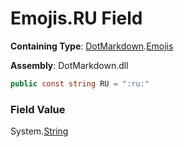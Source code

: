 # Emojis\.RU Field

**Containing Type**: [DotMarkdown](../../README.md)\.[Emojis](../README.md)

**Assembly**: DotMarkdown\.dll

```csharp
public const string RU = ":ru:"
```

### Field Value

System\.[String](https://docs.microsoft.com/en-us/dotnet/api/system.string)